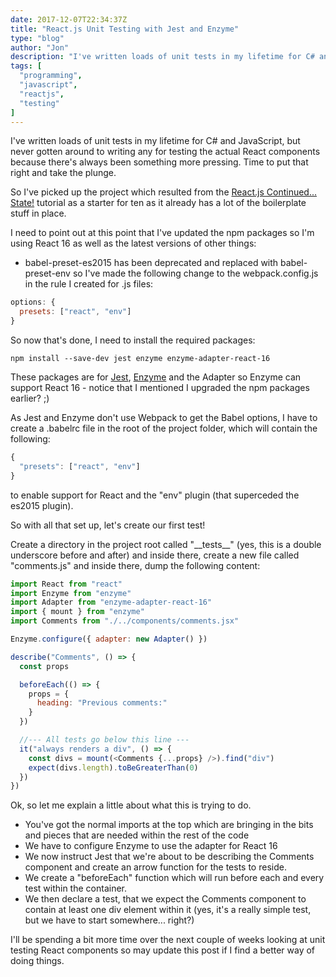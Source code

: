 ```yaml
---
date: 2017-12-07T22:34:37Z
title: "React.js Unit Testing with Jest and Enzyme"
type: "blog"
author: "Jon"
description: "I've written loads of unit tests in my lifetime for C# and JavaScript, but never gotten around to writing any for testing the actual React components because there's always been something more pressing. Time to put that right and take the plunge."
tags: [
  "programming",
  "javascript",
  "reactjs",
  "testing"
]
---
```


I've written loads of unit tests in my lifetime for C# and JavaScript, but never gotten around to writing any for testing the actual React components because there's always been something more pressing. Time to put that right and take the plunge.

So I've picked up the project which resulted from the [React.js Continued... State!](/blog/post/2017/react-js-state/) tutorial as a starter for ten as it already has a lot of the boilerplate stuff in place.

I need to point out at this point that I've updated the npm packages so I'm using React 16 as well as the latest versions of other things:

 * babel-preset-es2015 has been deprecated and replaced with babel-preset-env so I've made the following change to the webpack.config.js in the rule I created for .js files:

```js
options: {
  presets: ["react", "env"]
}
```

So now that's done, I need to install the required packages:

```
npm install --save-dev jest enzyme enzyme-adapter-react-16
```

These packages are for [Jest](https://facebook.github.io/jest/), [Enzyme](https://github.com/airbnb/enzyme) and the Adapter so Enzyme can support React 16 - notice that I mentioned I upgraded the npm packages earlier? ;)

As Jest and Enzyme don't use Webpack to get the Babel options, I have to create a .babelrc file in the root of the project folder, which will contain the following:

```js
{
  "presets": ["react", "env"]
}
```

to enable support for React and the "env" plugin (that superceded the es2015 plugin).

So with all that set up, let's create our first test!

Create a directory in the project root called "\_\_tests\_\_" (yes, this is a double underscore before and after) and inside there, create a new file called "comments.js" and inside there, dump the following content:

```js
import React from "react"
import Enzyme from "enzyme"
import Adapter from "enzyme-adapter-react-16"
import { mount } from "enzyme"
import Comments from "./../components/comments.jsx"

Enzyme.configure({ adapter: new Adapter() })

describe("Comments", () => {
  const props

  beforeEach(() => {
    props = {
      heading: "Previous comments:"
    }
  })

  //--- All tests go below this line ---
  it("always renders a div", () => {
    const divs = mount(<Comments {...props} />).find("div")
    expect(divs.length).toBeGreaterThan(0)
  })
})
```

Ok, so let me explain a little about what this is trying to do.

 * You've got the normal imports at the top which are bringing in the bits and pieces that are needed within the rest of the code
 * We have to configure Enzyme to use the adapter for React 16
 * We now instruct Jest that we're about to be describing the Comments component and create an arrow function for the tests to reside.
 * We create a "beforeEach" function which will run before each and every test within the container.
 * We then declare a test, that we expect the Comments component to contain at least one div element within it (yes, it's a really simple test, but we have to start somewhere... right?)

I'll be spending a bit more time over the next couple of weeks looking at unit testing React components so may update this post if I find a better way of doing things.
